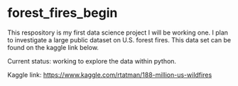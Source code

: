 # forest_fires_begin

This respository is my first data science project I will be working one. I plan to investigate a large public dataset on U.S. forest fires. This data set can be found on the kaggle link below.

Current status: working to explore the data within python.

Kaggle link: https://www.kaggle.com/rtatman/188-million-us-wildfires
